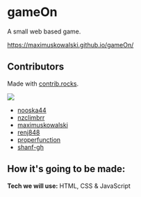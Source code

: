 # gameOn

A small web based game.

https://maximuskowalski.github.io/gameOn/


<!-- **Link to project:** -->

<!-- ![alt tag](http://placecorgi.com/1200/650) -->

## Contributors
Made with [contrib.rocks](https://contrib.rocks).

<a href="https://github.com/nooska44/gameOn/graphs/contributors">
  <img src="https://contrib.rocks/image?repo=nooska44/gameOn" />
</a>

- [nooska44](https://github.com/nooska44)
- [nzclimbrr](https://github.com/nzclimbrr)
- [maximuskowalski](https://github.com/maximuskowalski)
- [renj848](https://github.com/renj848)
- [properfunction](https://github.com/properfunction)
- [shanf-gh](https://github.com/shanf-gh)

## How it's going to be made:
**Tech we will use:** HTML, CSS & JavaScript


<!-- **Tech used:** HTML, CSS, JavaScript, Framework of choice

Here's where you can go to town on how you actually built this thing. Write as much as you can here, it's totally fine if it's not too much just make sure you write *something*. If you don't have too much experience on your resume working on the front end that's totally fine. This is where you can really show off your passion and make up for that ten fold.

## Optimizations
*(optional)*

You don't have to include this section but interviewers *love* that you can not only deliver a final product that looks great but also functions efficiently. Did you write something then refactor it later and the result was 5x faster than the original implementation? Did you cache your assets? Things that you write in this section are **GREAT** to bring up in interviews and you can use this section as reference when studying for technical interviews!

## Lessons Learned:

No matter what your experience level, being an engineer means continuously learning. Every time you build something you always have those *whoa this is awesome* or *fuck yeah I did it!* moments. This is where you should share those moments! Recruiters and interviewers love to see that you're self-aware and passionate about growing.

## Examples:
Take a look at these couple examples that I have in my own portfolio:

**Palettable:** https://github.com/alecortega/palettable

**Twitter Battle:** https://github.com/alecortega/twitter-battle

**Patch Panel:** https://github.com/alecortega/patch-panel -->








